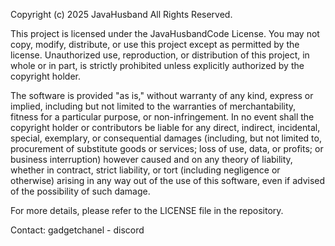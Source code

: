  Copyright (c) 2025 JavaHusband
 All Rights Reserved.

 This project is licensed under the JavaHusbandCode License.
 You may not copy, modify, distribute, or use this project except as permitted by the license.
 Unauthorized use, reproduction, or distribution of this project, in whole or in part, is strictly prohibited
 unless explicitly authorized by the copyright holder.

 The software is provided "as is," without warranty of any kind, express or implied, including but not limited to
 the warranties of merchantability, fitness for a particular purpose, or non-infringement. In no event shall
 the copyright holder or contributors be liable for any direct, indirect, incidental, special, exemplary, or
 consequential damages (including, but not limited to, procurement of substitute goods or services; loss of use,
 data, or profits; or business interruption) however caused and on any theory of liability, whether in contract,
 strict liability, or tort (including negligence or otherwise) arising in any way out of the use of this software,
 even if advised of the possibility of such damage.

 For more details, please refer to the LICENSE file in the repository.

 Contact:
 gadgetchanel - discord
